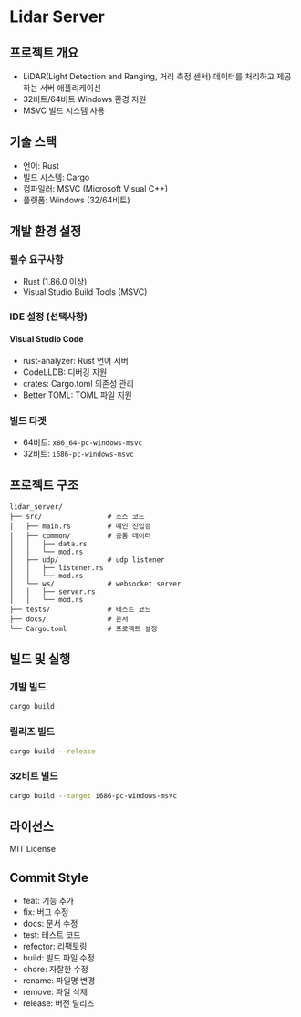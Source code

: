 # Lidar Server

## 프로젝트 개요
- LiDAR(Light Detection and Ranging, 거리 측정 센서) 데이터를 처리하고 제공하는 서버 애플리케이션
- 32비트/64비트 Windows 환경 지원
- MSVC 빌드 시스템 사용

## 기술 스택
- 언어: Rust
- 빌드 시스템: Cargo
- 컴파일러: MSVC (Microsoft Visual C++)
- 플랫폼: Windows (32/64비트)

## 개발 환경 설정

### 필수 요구사항
- Rust (1.86.0 이상)
- Visual Studio Build Tools (MSVC)

### IDE 설정 (선택사항)
#### Visual Studio Code
- rust-analyzer: Rust 언어 서버
- CodeLLDB: 디버깅 지원
- crates: Cargo.toml 의존성 관리
- Better TOML: TOML 파일 지원

### 빌드 타겟
- 64비트: `x86_64-pc-windows-msvc`
- 32비트: `i686-pc-windows-msvc`

## 프로젝트 구조
```
lidar_server/
├── src/                # 소스 코드
│   ├── main.rs         # 메인 진입점
│   ├── common/         # 공통 데이터
│   │   ├── data.rs
│   │   └── mod.rs
│   ├── udp/            # udp listener
│   │   ├── listener.rs
│   │   └── mod.rs
│   └── ws/             # websocket server
│   │   ├── server.rs 
│   │   └── mod.rs
├── tests/              # 테스트 코드
├── docs/               # 문서
└── Cargo.toml          # 프로젝트 설정
```

## 빌드 및 실행

### 개발 빌드
```bash
cargo build
```

### 릴리즈 빌드
```bash
cargo build --release
```

### 32비트 빌드
```bash
cargo build --target i686-pc-windows-msvc
```

## 라이선스
MIT License

## Commit Style
- feat: 기능 추가
- fix: 버그 수정
- docs: 문서 수정
- test: 테스트 코드
- refector: 리팩토링
- build: 빌드 파일 수정
- chore: 자잘한 수정
- rename: 파일명 변경
- remove: 파일 삭제
- release: 버전 릴리즈